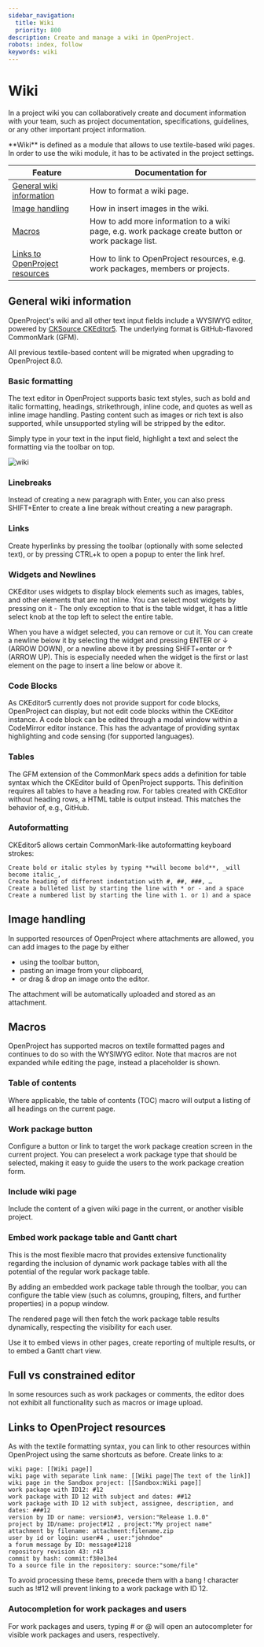 ```yaml
---
sidebar_navigation:
  title: Wiki
  priority: 800
description: Create and manage a wiki in OpenProject.
robots: index, follow
keywords: wiki
---
```


# Wiki

In a project wiki you can collaboratively create and document information with your team, such as project documentation, specifications, guidelines, or any other important project information.

<div class="glossary">**Wiki** is defined as a module that allows to use textile-based wiki pages. In order to use the wiki module, it has to be activated in the project settings. 

| Feature                                                      | Documentation for                                            |
| ------------------------------------------------------------ | ------------------------------------------------------------ |
| [General wiki information](#general-wiki-information)        | How to format a wiki page.                                   |
| [Image handling](#image-handling)                            | How in insert images in the wiki.                            |
| [Macros](#macros)                                            | How to add more information to a wiki page, e.g. work package create button or work package list. |
| [Links to OpenProject resources](#links-to-openproject-resources) | How to link to OpenProject resources, e.g. work packages, members or projects. |

## General wiki information

OpenProject's wiki and all other text input fields include a WYSIWYG editor, powered by [CKSource CKEditor5](https://ckeditor.com/ckeditor-5/). The underlying format is GitHub-flavored CommonMark (GFM).

All previous textile-based content will be migrated when upgrading to OpenProject 8.0.

### Basic formatting

The text editor in OpenProject supports basic text styles, such as bold and italic formatting, headings, strikethrough, inline code, and quotes as well as inline image handling. Pasting content such as images or rich text is also supported, while unsupported styling will be stripped by the editor.

Simply type in your text in the input field, highlight a text and select the formatting via the toolbar on top.

![wiki](1568194001092.png)

### Linebreaks

Instead of creating a new paragraph with Enter, you can also press SHIFT+Enter to create a line break without creating a new paragraph.

### Links

Create hyperlinks by pressing the toolbar (optionally with some selected text), or by pressing CTRL+k to open a popup to enter the link href.

### Widgets and Newlines

CKEditor uses widgets to display block elements such as images, tables, and other elements that are not inline. You can select most widgets by pressing on it - The only exception to that is the table widget, it has a little select knob at the top left to select the entire table.

When you have a widget selected, you can remove or cut it. You can create a newline below it by selecting the widget and pressing ENTER or ↓ (ARROW DOWN), or a newline above it by pressing SHIFT+enter or ↑ (ARROW UP). This is especially needed when the widget is the first or last element on the page to insert a line below or above it.

### Code Blocks

As CKEditor5 currently does not provide support for code blocks, OpenProject can display, but not edit code blocks within the CKEditor instance. A code block can be edited through a modal window within a CodeMirror editor instance. This has the advantage of providing syntax highlighting and code sensing (for supported languages).

### Tables

The GFM extension of the CommonMark specs adds a definition for table syntax which the CKEditor build of OpenProject supports. This definition requires all tables to have a heading row. For tables created with CKEditor without heading rows, a HTML table is output instead. This matches the behavior of, e.g., GitHub.

### Autoformatting

CKEditor5 allows certain CommonMark-like autoformatting keyboard strokes:

    Create bold or italic styles by typing **will become bold**, _will become italic_,
    Create heading of different indentation with #, ##, ###, …
    Create a bulleted list by starting the line with * or - and a space
    Create a numbered list by starting the line with 1. or 1) and a space

## Image handling

In supported resources of OpenProject where attachments are allowed, you can add images to the page by either

- using the toolbar button,
- pasting an image from your clipboard,
- or drag & drop an image onto the editor.

The attachment will be automatically uploaded and stored as an attachment.

## Macros

OpenProject has supported macros on textile formatted pages and continues to do so with the WYSIWYG editor. Note that macros are not expanded while editing the page, instead a placeholder is shown.

### Table of contents

Where applicable, the table of contents (TOC) macro will output a listing of all headings on the current page.

###  Work package button

Configure a button or link to target the work package creation screen in the current project. You can preselect a work package type that should be selected, making it easy to guide the users to the work package creation form.

### Include wiki page

Include the content of a given wiki page in the current, or another visible project.

### Embed work package table and Gantt chart

This is the most flexible macro that provides extensive functionality regarding the inclusion of dynamic work package tables with all the potential of the regular work package table.

By adding an embedded work package table through the toolbar, you can configure the table view (such as columns, grouping, filters, and further properties) in a popup window.

The rendered page will then fetch the work package table results dynamically, respecting the visibility for each user.

Use it to embed views in other pages, create reporting of multiple results, or to embed a Gantt chart view.

## Full vs constrained editor

In some resources such as work packages or comments, the editor does not exhibit all functionality such as macros or image upload.

## Links to OpenProject resources

As with the textile formatting syntax, you can link to other resources within OpenProject using the same shortcuts as before. Create links to a:

    wiki page: [[Wiki page]]
    wiki page with separate link name: [[Wiki page|The text of the link]]
    wiki page in the Sandbox project: [[Sandbox:Wiki page]]
    work package with ID12: #12
    work package with ID 12 with subject and dates: ##12
    work package with ID 12 with subject, assignee, description, and dates: ###12
    version by ID or name: version#3, version:"Release 1.0.0"
    project by ID/name: project#12 , project:"My project name"
    attachment by filename: attachment:filename.zip
    user by id or login: user#4 , user:"johndoe"
    a forum message by ID: message#1218
    repository revision 43: r43
    commit by hash: commit:f30e13e4
    To a source file in the repository: source:"some/file"

To avoid processing these items, precede them with a bang ! character such as !#12 will prevent linking to a work package with ID 12.

### Autocompletion for work packages and users

For work packages and users, typing # or @ will open an autocompleter for visible work packages and users, respectively.